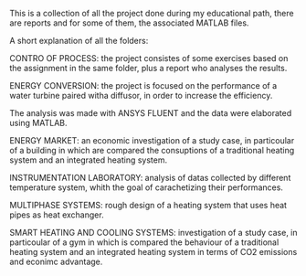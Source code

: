 This is a collection of all the project done during my educational path, there are reports and for some of them, the associated MATLAB files. 

A short explanation of all the folders: 

CONTRO OF PROCESS: the project consistes of some exercises based on the assignment in the same folder, plus a report who analyses the results. 

ENERGY CONVERSION: the project is focused on the performance of a water turbine paired witha diffusor, in order to increase the efficiency. 

The analysis was made with ANSYS FLUENT and the data were elaborated using MATLAB. 

ENERGY MARKET: an economic investigation of a study case, in particoular of a building in which are compared the consuptions of a traditional heating system and an integrated heating system. 

INSTRUMENTATION LABORATORY: analysis of datas collected by different temperature system, whith the goal of carachetizing their performances. 

MULTIPHASE SYSTEMS: rough design of a heating system that uses heat pipes as heat exchanger. 

SMART HEATING AND COOLING SYSTEMS: investigation of a study case, in particoular of a gym in which is compared the behaviour of a traditional heating system and an integrated heating system in terms of CO2 emissions and econimc advantage. 

